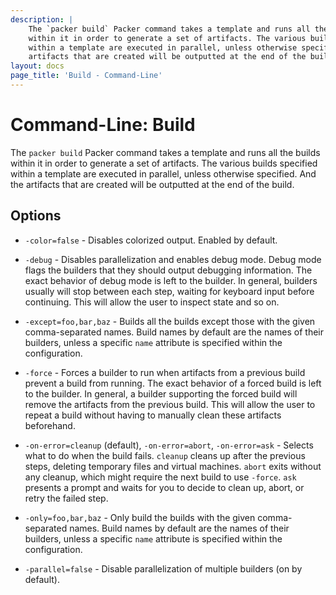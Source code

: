 ```yaml
---
description: |
    The `packer build` Packer command takes a template and runs all the builds
    within it in order to generate a set of artifacts. The various builds specified
    within a template are executed in parallel, unless otherwise specified. And the
    artifacts that are created will be outputted at the end of the build.
layout: docs
page_title: 'Build - Command-Line'
---
```


# Command-Line: Build

The `packer build` Packer command takes a template and runs all the builds
within it in order to generate a set of artifacts. The various builds specified
within a template are executed in parallel, unless otherwise specified. And the
artifacts that are created will be outputted at the end of the build.

## Options

-   `-color=false` - Disables colorized output. Enabled by default.

-   `-debug` - Disables parallelization and enables debug mode. Debug mode flags
    the builders that they should output debugging information. The exact
    behavior of debug mode is left to the builder. In general, builders usually
    will stop between each step, waiting for keyboard input before continuing.
    This will allow the user to inspect state and so on.

-   `-except=foo,bar,baz` - Builds all the builds except those with the given
    comma-separated names. Build names by default are the names of their
    builders, unless a specific `name` attribute is specified within
    the configuration.

-   `-force` - Forces a builder to run when artifacts from a previous build
    prevent a build from running. The exact behavior of a forced build is left
    to the builder. In general, a builder supporting the forced build will
    remove the artifacts from the previous build. This will allow the user to
    repeat a build without having to manually clean these artifacts beforehand.

-   `-on-error=cleanup` (default), `-on-error=abort`, `-on-error=ask` - Selects
    what to do when the build fails. `cleanup` cleans up after the previous
    steps, deleting temporary files and virtual machines. `abort` exits without
    any cleanup, which might require the next build to use `-force`. `ask`
    presents a prompt and waits for you to decide to clean up, abort, or retry
    the failed step.

-   `-only=foo,bar,baz` - Only build the builds with the given
    comma-separated names. Build names by default are the names of their
    builders, unless a specific `name` attribute is specified within
    the configuration.

-   `-parallel=false` - Disable parallelization of multiple builders (on
    by default).
